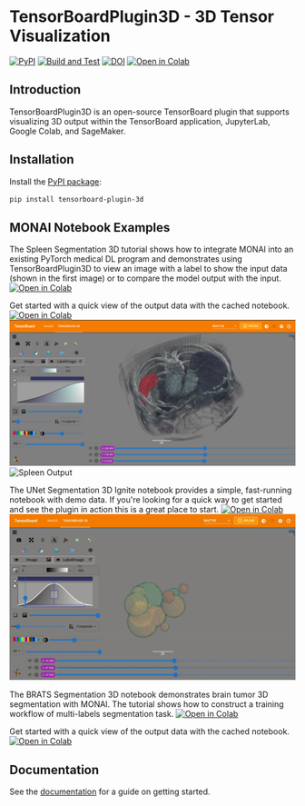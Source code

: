 TensorBoardPlugin3D - 3D Tensor Visualization
===============================================

[![PyPI](https://img.shields.io/pypi/v/tensorboard-plugin-3d.svg)](https://pypi.python.org/pypi/tensorboard-plugin-3d)
[![Build and Test](https://github.com/KitwareMedical/tensorboard-plugin-3d/actions/workflows/python-test.yml/badge.svg)](https://github.com/KitwareMedical/tensorboard-plugin-3d/actions/workflows/python-test.yml)
[![DOI](https://zenodo.org/badge/423910165.svg)](https://zenodo.org/badge/latestdoi/423910165)
[![Open in Colab](https://colab.research.google.com/assets/colab-badge.svg)](https://colab.research.google.com/github/KitwareMedical/tensorboard-plugin-3d/blob/main/demo/notebook/unet_segmentation_3d_ignite.ipynb)

Introduction
------------

TensorBoardPlugin3D is an open-source TensorBoard plugin that supports
visualizing 3D output within the TensorBoard application, JupyterLab,
Google Colab, and SageMaker.

Installation
------------

Install the [PyPI package](https://pypi.python.org/pypi/tensorboard-plugin-3d):

```sh
pip install tensorboard-plugin-3d
```

MONAI Notebook Examples
-----------------
The Spleen Segmentation 3D tutorial shows how to integrate MONAI into an existing PyTorch medical DL program and demonstrates using TensorBoardPlugin3D to view an image with a label to show the input data (shown in the first image) or to compare the model output with the input. [![Open in Colab](https://colab.research.google.com/assets/colab-badge.svg)](https://colab.research.google.com/github/KitwareMedical/tensorboard-plugin-3d/blob/main/demo/notebook/spleen_segmentation_3d.ipynb)

Get started with a quick view of the output data with the cached notebook. [![Open in Colab](https://colab.research.google.com/assets/colab-badge.svg)](https://colab.research.google.com/github/KitwareMedical/tensorboard-plugin-3d/blob/main/demo/notebook/cached_spleen_segmentation_3d.ipynb)
![Spleen Image with Label](https://github.com/KitwareMedical/tensorboard-plugin-3d/blob/main/docs/images/spleen_with_label.png?raw=true)
![Spleen Output](https://github.com/KitwareMedical/tensorboard-plugin-3d/blob/main/docs/images/label_with_output.gif?raw=true)

The UNet Segmentation 3D Ignite notebook provides a simple, fast-running notebook with demo data. If you're looking for a quick way to get started and see the plugin in action this is a great place to start. [![Open in Colab](https://colab.research.google.com/assets/colab-badge.svg)](https://colab.research.google.com/github/KitwareMedical/tensorboard-plugin-3d/blob/main/demo/notebook/unet_segmentation_3d_ignite.ipynb)
![UNet Output](https://github.com/KitwareMedical/tensorboard-plugin-3d/blob/main/docs/images/unet.gif?raw=true)

The BRATS Segmentation 3D notebook demonstrates brain tumor 3D segmentation with MONAI. The tutorial shows how to construct a training workflow of multi-labels segmentation task. [![Open in Colab](https://colab.research.google.com/assets/colab-badge.svg)](https://colab.research.google.com/github/KitwareMedical/tensorboard-plugin-3d/blob/main/demo/notebook/brats_segmentation_3d.ipynb)

Get started with a quick view of the output data with the cached notebook. [![Open in Colab](https://colab.research.google.com/assets/colab-badge.svg)](https://colab.research.google.com/github/KitwareMedical/tensorboard-plugin-3d/blob/main/demo/notebook/cached_brats_segmentation_3d.ipynb)

Documentation
-------------

See the [documentation](https://tensorboardplugin3d.readthedocs.io/en/latest/)
for a guide on getting started.
